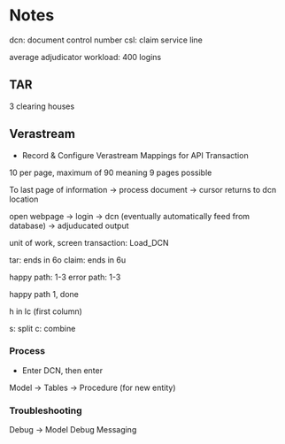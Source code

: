 # Notes

dcn: document control number
csl: claim service line

average adjudicator workload: 400 logins

## TAR

3 clearing houses

## Verastream

- Record & Configure Verastream Mappings for API Transaction

10 per page, maximum of 90 meaning 9 pages possible

To last page of information -> process document -> cursor returns to dcn location

open webpage -> login -> dcn (eventually automatically feed from database) -> adjuducated output

unit of work, screen transaction: Load_DCN

tar: ends in 6o
claim: ends in 6u

happy path: 1-3
error path: 1-3

happy path 1, done

h in lc (first column)

s: split
c: combine

### Process

- Enter DCN, then enter

Model -> Tables -> Procedure (for new entity)

### Troubleshooting

Debug -> Model Debug Messaging


